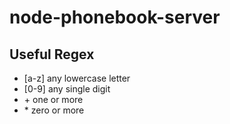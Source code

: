 # node-phonebook-server


## Useful Regex
* [a-z]  any lowercase letter
* [0-9]  any single digit
* \+      one or more
* \*      zero or more

